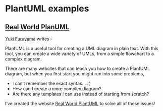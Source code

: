 # PlantUML examples

## [Real World PlanUML](https://real-world-plantuml.com/) 

[Yuki Furuyama](https://medium.com/@yfuruyama/real-world-plantuml-7365ffc1b6e6) writes -

PlantUML is a useful tool for creating a UML diagram in plain text.
With this tool, you can create a wide variety of UMLs, from a simple flowchart to a complex diagram.

There are many websites that can teach you how to create a PlantUML diagram, but when you first start you might run into some problems,

* I can’t remember the exact syntax… :(
* How can I create a more complex diagram?
* Are there any templates I can use instead of starting from scratch?

I’ve created the website [Real World PlantUML](https://real-world-plantuml.com/) to solve all of these issues!